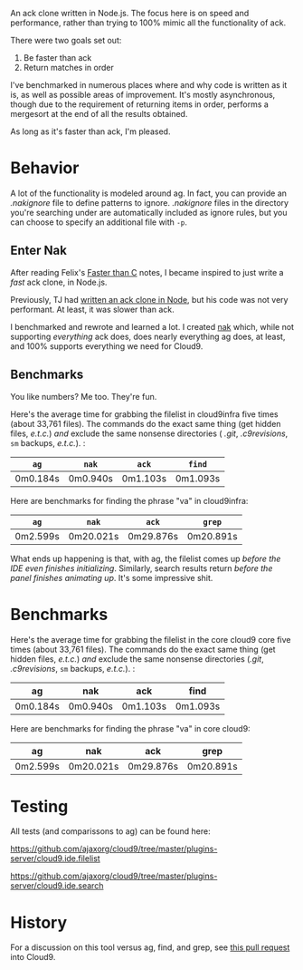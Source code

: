 An ack clone written in Node.js. The focus here is on speed and performance, 
rather than trying to 100% mimic all the functionality of ack.

There were two goals set out:

1. Be faster than ack
2. Return matches in order

I've benchmarked in numerous places where
and why code is written as it is, as well as possible areas of improvement. It's
mostly asynchronous, though due to the requirement of returning items in order,
performs a mergesort at the end of all the results obtained.

As long as it's faster than ack, I'm pleased.

# Behavior

A lot of the functionality is modeled around ag. In fact, you can provide an _.nakignore_ file to define patterns to ignore. _.nakignore_ files in the directory you're searching under are automatically included as ignore rules, but you can choose to specify an additional file with `-p`.

## Enter Nak

After reading Felix's [Faster than C](https://github.com/felixge/faster-than-c) notes, I became inspired to just write a *fast* ack clone, in Node.js.

Previously, TJ had [written an ack clone in Node](https://github.com/visionmedia/search), but his code was not very performant. At least, it was slower than ack.

I benchmarked and rewrote and learned a lot. I created [nak](https://github.com/c9/nak) which, while not supporting _everything_ ack does, does nearly everything ag does, at least, and 100% supports everything we need for Cloud9.

## Benchmarks

You like numbers? Me too. They're fun.

Here's the average time for grabbing the filelist in cloud9infra five times (about 33,761 files). The commands do the exact same thing (get hidden files, _e.t.c._) _and_ exclude the same nonsense directories ( _.git_, _.c9revisions_, `sm` backups, _e.t.c._). :

`ag`     | `nak`    | `ack`    | `find`
---------|----------|----------|---------
0m0.184s | 0m0.940s | 0m1.103s | 0m1.093s

Here are benchmarks for finding the phrase "va" in cloud9infra:

`ag`     | `nak`    | `ack`     | `grep`
---------|----------|-----------|---------
0m2.599s | 0m20.021s| 0m29.876s | 0m20.891s


What ends up happening is that, with ag, the filelist comes up _before the IDE even finishes initializing_. Similarly, search results return _before the panel finishes animating up_. It's some impressive shit.

# Benchmarks

Here's the average time for grabbing the filelist in the core cloud9 core five times (about 33,761 files). The commands do the exact same thing (get hidden files, _e.t.c._) _and_ exclude the same nonsense directories (_.git_, _.c9revisions_, `sm` backups, _e.t.c._). :

ag       | nak      | ack      | find
---------|----------|----------|---------
0m0.184s | 0m0.940s | 0m1.103s | 0m1.093s

Here are benchmarks for finding the phrase "va" in core cloud9:

ag       | nak      | ack       | grep
---------|----------|-----------|---------
0m2.599s | 0m20.021s| 0m29.876s | 0m20.891s


# Testing

All tests (and comparissons to ag) can be found here:

<https://github.com/ajaxorg/cloud9/tree/master/plugins-server/cloud9.ide.filelist>

<https://github.com/ajaxorg/cloud9/tree/master/plugins-server/cloud9.ide.search>

# History

For a discussion on this tool versus ag, find, and grep, see [this pull request](https://github.com/ajaxorg/cloud9/pull/2369) into Cloud9.